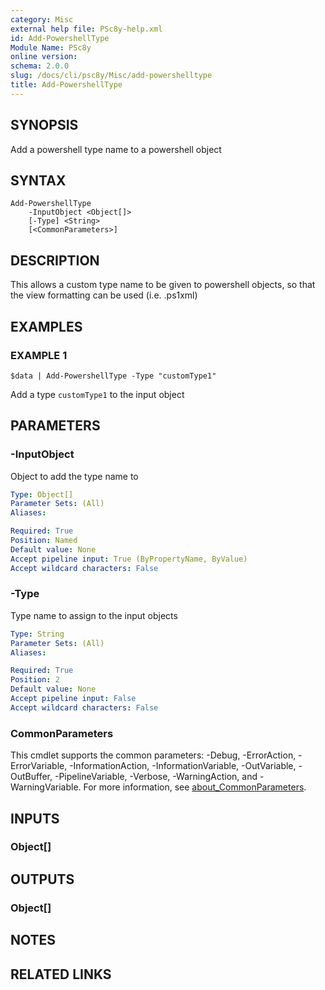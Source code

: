 ```yaml
---
category: Misc
external help file: PSc8y-help.xml
id: Add-PowershellType
Module Name: PSc8y
online version:
schema: 2.0.0
slug: /docs/cli/psc8y/Misc/add-powershelltype
title: Add-PowershellType
---
```




## SYNOPSIS
Add a powershell type name to a powershell object

## SYNTAX

```
Add-PowershellType
	-InputObject <Object[]>
	[-Type] <String>
	[<CommonParameters>]
```

## DESCRIPTION
This allows a custom type name to be given to powershell objects, so that the view formatting can be used (i.e.
.ps1xml)

## EXAMPLES

### EXAMPLE 1
```
$data | Add-PowershellType -Type "customType1"
```

Add a type `customType1` to the input object

## PARAMETERS

### -InputObject
Object to add the type name to

```yaml
Type: Object[]
Parameter Sets: (All)
Aliases:

Required: True
Position: Named
Default value: None
Accept pipeline input: True (ByPropertyName, ByValue)
Accept wildcard characters: False
```

### -Type
Type name to assign to the input objects

```yaml
Type: String
Parameter Sets: (All)
Aliases:

Required: True
Position: 2
Default value: None
Accept pipeline input: False
Accept wildcard characters: False
```

### CommonParameters
This cmdlet supports the common parameters: -Debug, -ErrorAction, -ErrorVariable, -InformationAction, -InformationVariable, -OutVariable, -OutBuffer, -PipelineVariable, -Verbose, -WarningAction, and -WarningVariable. For more information, see [about_CommonParameters](http://go.microsoft.com/fwlink/?LinkID=113216).

## INPUTS

### Object[]
## OUTPUTS

### Object[]
## NOTES

## RELATED LINKS
